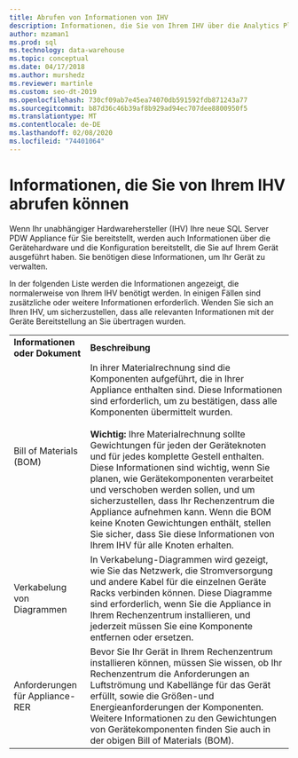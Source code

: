 ```yaml
---
title: Abrufen von Informationen von IHV
description: Informationen, die Sie von Ihrem IHV über die Analytics Platform System-Appliance erhalten.
author: mzaman1
ms.prod: sql
ms.technology: data-warehouse
ms.topic: conceptual
ms.date: 04/17/2018
ms.author: murshedz
ms.reviewer: martinle
ms.custom: seo-dt-2019
ms.openlocfilehash: 730cf09ab7e45ea74070db591592fdb871243a77
ms.sourcegitcommit: b87d36c46b39af8b929ad94ec707dee8800950f5
ms.translationtype: MT
ms.contentlocale: de-DE
ms.lasthandoff: 02/08/2020
ms.locfileid: "74401064"
---
```

# <a name="information-to-obtain-from-your-ihv"></a>Informationen, die Sie von Ihrem IHV abrufen können
Wenn Ihr unabhängiger Hardwarehersteller (IHV) Ihre neue SQL Server PDW Appliance für Sie bereitstellt, werden auch Informationen über die Gerätehardware und die Konfiguration bereitstellt, die Sie auf Ihrem Gerät ausgeführt haben. Sie benötigen diese Informationen, um Ihr Gerät zu verwalten.  
  
In der folgenden Liste werden die Informationen angezeigt, die normalerweise von Ihrem IHV benötigt werden. In einigen Fällen sind zusätzliche oder weitere Informationen erforderlich. Wenden Sie sich an Ihren IHV, um sicherzustellen, dass alle relevanten Informationen mit der Geräte Bereitstellung an Sie übertragen wurden.  
  
|||  
|-|-|  
|**Informationen oder Dokument**|**Beschreibung**|  
|Bill of Materials (BOM)|In ihrer Materialrechnung sind die Komponenten aufgeführt, die in Ihrer Appliance enthalten sind. Diese Informationen sind erforderlich, um zu bestätigen, dass alle Komponenten übermittelt wurden.<br /><br />**Wichtig:** Ihre Materialrechnung sollte Gewichtungen für jeden der Geräteknoten und für jedes komplette Gestell enthalten. Diese Informationen sind wichtig, wenn Sie planen, wie Gerätekomponenten verarbeitet und verschoben werden sollen, und um sicherzustellen, dass Ihr Rechenzentrum die Appliance aufnehmen kann. Wenn die BOM keine Knoten Gewichtungen enthält, stellen Sie sicher, dass Sie diese Informationen von Ihrem IHV für alle Knoten erhalten.|  
|Verkabelung von Diagrammen|In Verkabelung-Diagrammen wird gezeigt, wie Sie das Netzwerk, die Stromversorgung und andere Kabel für die einzelnen Geräte Racks verbinden können. Diese Diagramme sind erforderlich, wenn Sie die Appliance in Ihrem Rechenzentrum installieren, und jederzeit müssen Sie eine Komponente entfernen oder ersetzen.|  
|Anforderungen für Appliance-RER|Bevor Sie Ihr Gerät in Ihrem Rechenzentrum installieren können, müssen Sie wissen, ob Ihr Rechenzentrum die Anforderungen an Luftströmung und Kabellänge für das Gerät erfüllt, sowie die Größen-und Energieanforderungen der Komponenten. Weitere Informationen zu den Gewichtungen von Gerätekomponenten finden Sie auch in der obigen Bill of Materials (BOM).|  
  
